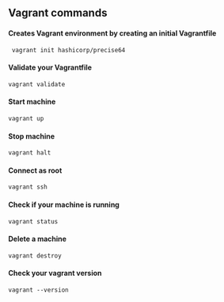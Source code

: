 ## Vagrant commands

####  Creates Vagrant environment by creating an initial Vagrantfile

` vagrant init hashicorp/precise64`

#### Validate your Vagrantfile

`vagrant validate`

#### Start machine

`vagrant up`

#### Stop machine

`vagrant halt`

#### Connect as root

`vagrant ssh`

#### Check if your machine is running

`vagrant status`

#### Delete a machine

`vagrant destroy`

#### Check your vagrant version

`vagrant --version`
